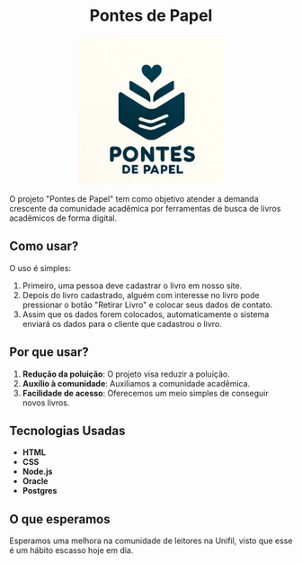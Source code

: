 <h1 align="center">Pontes de Papel</h1>

<p align="center">
  <img src="./public/images/logo.png" alt="Logo do Pontes de Papel">
</p>

O projeto "Pontes de Papel" tem como objetivo atender a demanda crescente da comunidade acadêmica por ferramentas de busca de livros acadêmicos de forma digital.

## Como usar?

O uso é simples:
1. Primeiro, uma pessoa deve cadastrar o livro em nosso site.
2. Depois do livro cadastrado, alguém com interesse no livro pode pressionar o botão "Retirar Livro" e colocar seus dados de contato.
3. Assim que os dados forem colocados, automaticamente o sistema enviará os dados para o cliente que cadastrou o livro.

## Por que usar?

1. **Redução da poluição**: O projeto visa reduzir a poluição.
2. **Auxílio à comunidade**: Auxiliamos a comunidade acadêmica.
3. **Facilidade de acesso**: Oferecemos um meio simples de conseguir novos livros.

## Tecnologias Usadas

- **HTML**
- **CSS**
- **Node.js**
- **Oracle**
- **Postgres**

## O que esperamos

Esperamos uma melhora na comunidade de leitores na Unifil, visto que esse é um hábito escasso hoje em dia.
